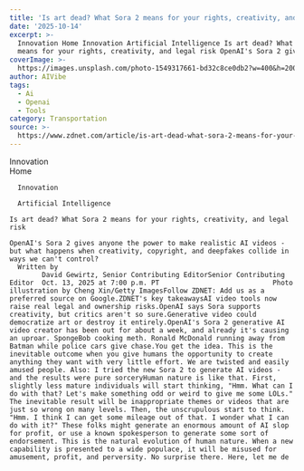 ```yaml
---
title: 'Is art dead? What Sora 2 means for your rights, creativity, and legal risk'
date: '2025-10-14'
excerpt: >-
  Innovation Home Innovation Artificial Intelligence Is art dead? What Sora 2
  means for your rights, creativity, and legal risk OpenAI's Sora 2 gives an...
coverImage: >-
  https://images.unsplash.com/photo-1549317661-bd32c8ce0db2?w=400&h=200&fit=crop&auto=format
author: AIVibe
tags:
  - Ai
  - Openai
  - Tools
category: Transportation
source: >-
  https://www.zdnet.com/article/is-art-dead-what-sora-2-means-for-your-rights-creativity-and-legal-risk/
---
```

Innovation      
      Home
    
      Innovation
    
      Artificial Intelligence
       
    Is art dead? What Sora 2 means for your rights, creativity, and legal risk
     
    OpenAI's Sora 2 gives anyone the power to make realistic AI videos - but what happens when creativity, copyright, and deepfakes collide in ways we can't control?
      Written by 
            David Gewirtz, Senior Contributing EditorSenior Contributing Editor  Oct. 13, 2025 at 7:00 p.m. PT                            Photo illustration by Cheng Xin/Getty ImagesFollow ZDNET: Add us as a preferred source on Google.ZDNET's key takeawaysAI video tools now raise real legal and ownership risks.OpenAI says Sora supports creativity, but critics aren't so sure.Generative video could democratize art or destroy it entirely.OpenAI's Sora 2 generative AI video creator has been out for about a week, and already it's causing an uproar. SpongeBob cooking meth. Ronald McDonald running away from Batman while police cars give chase.You get the idea. This is the inevitable outcome when you give humans the opportunity to create anything they want with very little effort. We are twisted and easily amused people. Also: I tried the new Sora 2 to generate AI videos - and the results were pure sorceryHuman nature is like that. First, slightly less mature individuals will start thinking, "Hmm. What can I do with that? Let's make something odd or weird to give me some LOLs." The inevitable result will be inappropriate themes or videos that are just so wrong on many levels. Then, the unscrupulous start to think. "Hmm. I think I can get some mileage out of that. I wonder what I can do with it?" These folks might generate an enormous amount of AI slop for profit, or use a known spokesperson to generate some sort of endorsement. This is the natural evolution of human nature. When a new capability is presented to a wide populace, it will be misused for amusement, profit, and perversity. No surprise there. Here, let me de
